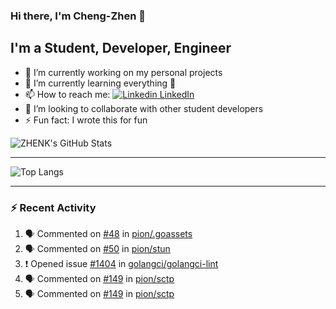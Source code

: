 ### Hi there, I'm Cheng-Zhen 👋

## I'm a Student, Developer, Engineer
- 🔭 I’m currently working on my personal projects
- 🌱 I’m currently learning everything 🤣
- 📫 How to reach me: [![Linkedin](https://i.stack.imgur.com/gVE0j.png) LinkedIn](https://www.linkedin.com/in/chengzhenyang/)
- 👯 I’m looking to collaborate with other student developers
- ⚡ Fun fact: I wrote this for fun


![ZHENK's GitHub Stats](https://github-readme-stats.vercel.app/api?username=scorpionknifes&show_icons=true&count_private=true&hide=stars&theme=dracula&include_all_commits=true)


---

![Top Langs](https://github-readme-stats.vercel.app/api/top-langs/?username=scorpionknifes&layout=compact&theme=dracula&card_width=446)

---

### :zap: Recent Activity

<!--START_SECTION:activity-->
1. 🗣 Commented on [#48](https://github.com/pion/.goassets/issues/48) in [pion/.goassets](https://github.com/pion/.goassets)
2. 🗣 Commented on [#50](https://github.com/pion/stun/issues/50) in [pion/stun](https://github.com/pion/stun)
3. ❗️ Opened issue [#1404](https://github.com/golangci/golangci-lint/issues/1404) in [golangci/golangci-lint](https://github.com/golangci/golangci-lint)
4. 🗣 Commented on [#149](https://github.com/pion/sctp/issues/149) in [pion/sctp](https://github.com/pion/sctp)
5. 🗣 Commented on [#149](https://github.com/pion/sctp/issues/149) in [pion/sctp](https://github.com/pion/sctp)
<!--END_SECTION:activity-->
